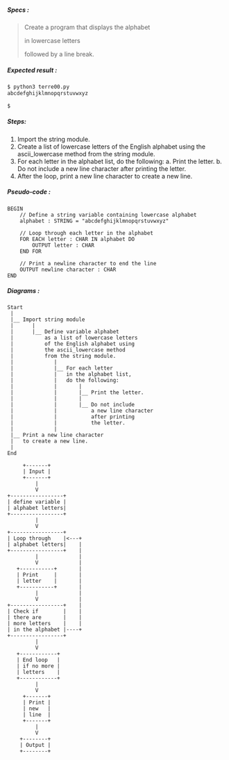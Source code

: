 ##### Specs :

> Create a program that displays the alphabet
> 
> in lowercase letters
>
> followed by a line break.


##### Expected result :

```zsh
$ python3 terre00.py
abcdefghijklmnopqrstuvwxyz

$ 
```

##### Steps:

1. Import the string module.
2. Create a list of lowercase letters of the English alphabet using the ascii_lowercase method from the string module.
3. For each letter in the alphabet list, do the following:
   a. Print the letter.
   b. Do not include a new line character after printing the letter.
4. After the loop, print a new line character to create a new line.


##### Pseudo-code :

```
BEGIN
    // Define a string variable containing lowercase alphabet
    alphabet : STRING = "abcdefghijklmnopqrstuvwxyz"

    // Loop through each letter in the alphabet
    FOR EACH letter : CHAR IN alphabet DO
        OUTPUT letter : CHAR
    END FOR

    // Print a newline character to end the line
    OUTPUT newline character : CHAR
END
```


##### Diagrams :

```
Start
 |
 |__ Import string module
 |      |
 |      |__ Define variable alphabet
 |          as a list of lowercase letters 
 |          of the English alphabet using 
 |          the ascii_lowercase method 
 |          from the string module.
 |             |
 |             |__ For each letter
 |             |   in the alphabet list, 
 |             |   do the following:
 |             |       |
 |             |       |__ Print the letter.
 |             |       |
 |             |       |__ Do not include                   
 |             |           a new line character
 |             |           after printing
 |             |           the letter.
 |             |
 |__ Print a new line character
 |   to create a new line.
 |
End
```

```
     +-------+
     | Input |
     +-------+
         |
         V
+-----------------+
| define variable |
| alphabet letters|
+-----------------+ 
         |
         V
+-----------------+
| Loop through    |<---+
| alphabet letters|    |
+-----------------+    |
         |             |
         V             |
   +-----------+       |
   | Print     |       |
   | letter    |       |
   +-----------+       |
         |             |
         V             |
+-----------------+    |
| Check if        |    |
| there are       |    |
| more letters    |    |
| in the alphabet |----+
+-----------------+
         |
         V
   +------------+
   | End loop   |
   | if no more |
   | letters    |
   +------------+
         |
         V
     +-------+
     | Print |
     | new   |
     | line  |
     +-------+
         |
         V
    +--------+
    | Output |
    +--------+
```

